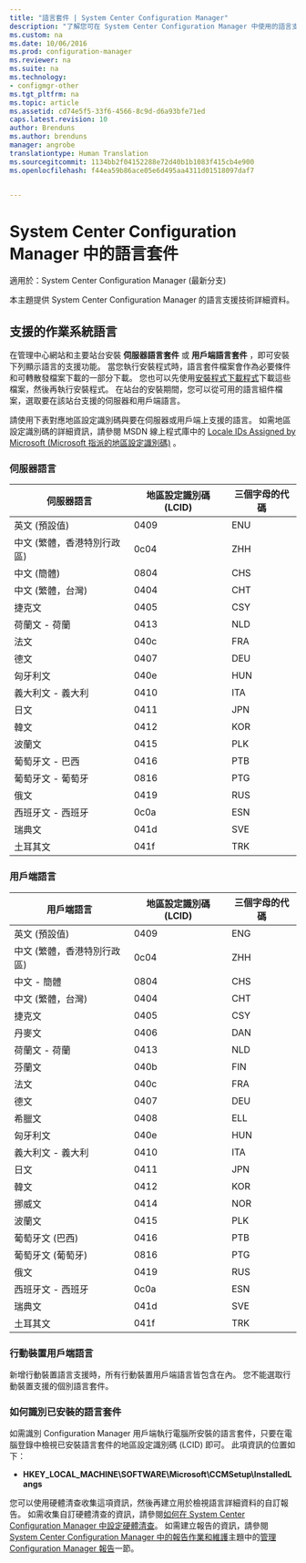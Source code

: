 ```yaml
---
title: "語言套件 | System Center Configuration Manager"
description: "了解您可在 System Center Configuration Manager 中使用的語言支援。"
ms.custom: na
ms.date: 10/06/2016
ms.prod: configuration-manager
ms.reviewer: na
ms.suite: na
ms.technology:
- configmgr-other
ms.tgt_pltfrm: na
ms.topic: article
ms.assetid: cd74e5f5-33f6-4566-8c9d-d6a93bfe71ed
caps.latest.revision: 10
author: Brenduns
ms.author: brenduns
manager: angrobe
translationtype: Human Translation
ms.sourcegitcommit: 1134bb2f04152288e72d40b1b1083f415cb4e900
ms.openlocfilehash: f44ea59b86ace05e6d495aa4311d01518097daf7


---
```

# <a name="language-packs-in-system-center-configuration-manager"></a>System Center Configuration Manager 中的語言套件

適用於：System Center Configuration Manager (最新分支)

本主題提供 System Center Configuration Manager 的語言支援技術詳細資料。  

##  <a name="a-namebkmksuplanguagepacksa-supported-operating-system-languages"></a><a name="BKMK_SupLanguagePacks"></a> 支援的作業系統語言  
 在管理中心網站和主要站台安裝 **伺服器語言套件** 或 **用戶端語言套件** ，即可安裝下列顯示語言的支援功能。 當您執行安裝程式時，語言套件檔案會作為必要條件和可轉散發檔案下載的一部分下載。 您也可以先使用[安裝程式下載程式](setup-downloader.md)下載這些檔案，然後再執行安裝程式。 在站台的安裝期間，您可以從可用的語言組件檔案，選取要在該站台支援的伺服器和用戶端語言。  

 請使用下表對應地區設定識別碼與要在伺服器或用戶端上支援的語言。 如需地區設定識別碼的詳細資訊，請參閱 MSDN 線上程式庫中的 [Locale IDs Assigned by Microsoft (Microsoft 指派的地區設定識別碼)](http://go.microsoft.com/fwlink/p/?LinkId=252609) 。  

### <a name="server-languages"></a>伺服器語言  

|伺服器語言|地區設定識別碼 (LCID)|三個字母的代碼|  
|---------------------|------------------------|-----------------------|  
|英文 (預設值)|0409|ENU|  
|中文 (繁體，香港特別行政區)|0c04|ZHH|  
|中文 (簡體)|0804|CHS|  
|中文 (繁體，台灣)|0404|CHT|  
|捷克文|0405|CSY|  
|荷蘭文 - 荷蘭|0413|NLD|  
|法文|040c|FRA|  
|德文|0407|DEU|  
|匈牙利文|040e|HUN|  
|義大利文 - 義大利|0410|ITA|  
|日文|0411|JPN|  
|韓文|0412|KOR|  
|波蘭文|0415|PLK|  
|葡萄牙文 - 巴西|0416|PTB|  
|葡萄牙文 - 葡萄牙|0816|PTG|  
|俄文|0419|RUS|  
|西班牙文 - 西班牙|0c0a|ESN|  
|瑞典文|041d|SVE|  
|土耳其文|041f|TRK|  

### <a name="client-languages"></a>用戶端語言  

|用戶端語言|地區設定識別碼 (LCID)|三個字母的代碼|  
|---------------------|------------------------|-----------------------|  
|英文 (預設值)|0409|ENG|  
|中文 (繁體，香港特別行政區)|0c04|ZHH|  
|中文 - 簡體|0804|CHS|  
|中文 (繁體，台灣)|0404|CHT|  
|捷克文|0405|CSY|  
|丹麥文|0406|DAN|  
|荷蘭文 - 荷蘭|0413|NLD|  
|芬蘭文|040b|FIN|  
|法文|040c|FRA|  
|德文|0407|DEU|  
|希臘文|0408|ELL|  
|匈牙利文|040e|HUN|  
|義大利文 - 義大利|0410|ITA|  
|日文|0411|JPN|  
|韓文|0412|KOR|  
|挪威文|0414|NOR|  
|波蘭文|0415|PLK|  
|葡萄牙文 (巴西)|0416|PTB|  
|葡萄牙文 (葡萄牙)|0816|PTG|  
|俄文|0419|RUS|  
|西班牙文 - 西班牙|0c0a|ESN|  
|瑞典文|041d|SVE|  
|土耳其文|041f|TRK|  

### <a name="mobile-device-client-languages"></a>行動裝置用戶端語言  
 新增行動裝置語言支援時，所有行動裝置用戶端語言皆包含在內。 您不能選取行動裝置支援的個別語言套件。  

### <a name="how-to-identify-installed-language-packs"></a>如何識別已安裝的語言套件  
如需識別 Configuration Manager 用戶端執行電腦所安裝的語言套件，只要在電腦登錄中檢視已安裝語言套件的地區設定識別碼 (LCID) 即可。 此項資訊的位置如下：  

-   **HKEY_LOCAL_MACHINE\SOFTWARE\Microsoft\CCMSetup\InstalledLangs**  

您可以使用硬體清查收集這項資訊，然後再建立用於檢視語言詳細資料的自訂報告。 如需收集自訂硬體清查的資訊，請參閱[如何在 System Center Configuration Manager 中設定硬體清查](../../../../core/clients/manage/inventory/configure-hardware-inventory.md)。 如需建立報告的資訊，請參閱 [System Center Configuration Manager 中的報告作業和維護](../../../../core/servers/manage/operations-and-maintenance-for-reporting.md)主題中的[管理 Configuration Manager 報告](../../../../core/servers/manage/operations-and-maintenance-for-reporting.md#BKMK_ManageReports)一節。  



<!--HONumber=Nov16_HO1-->


